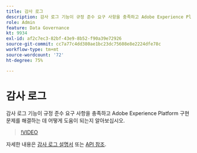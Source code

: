 ```yaml
---
title: 감사 로그
description: 감사 로그 기능이 규정 준수 요구 사항을 충족하고 Adobe Experience Platform 구현 문제를 해결하는 데 어떻게 도움이 되는지 알아보십시오.
role: Admin
feature: Data Governance
kt: 9934
exl-id: af2c7ec3-82bf-43e9-8b52-f90a39e72926
source-git-commit: cc7a77c4dd380ae1bc23dc75608e8e2224dfe78c
workflow-type: tm+mt
source-wordcount: '72'
ht-degree: 75%

---
```


# 감사 로그

감사 로그 기능이 규정 준수 요구 사항을 충족하고 Adobe Experience Platform 구현 문제를 해결하는 데 어떻게 도움이 되는지 알아보십시오.

>[!VIDEO](https://video.tv.adobe.com/v/341450?quality=12&learn=on)

자세한 내용은 [감사 로그 설명서](https://experienceleague.adobe.com/docs/experience-platform/landing/governance-privacy-security/audit-logs/overview.html?lang=ko) 또는 [API 참조](https://developer.adobe.com/experience-platform-apis/references/audit-query/).
